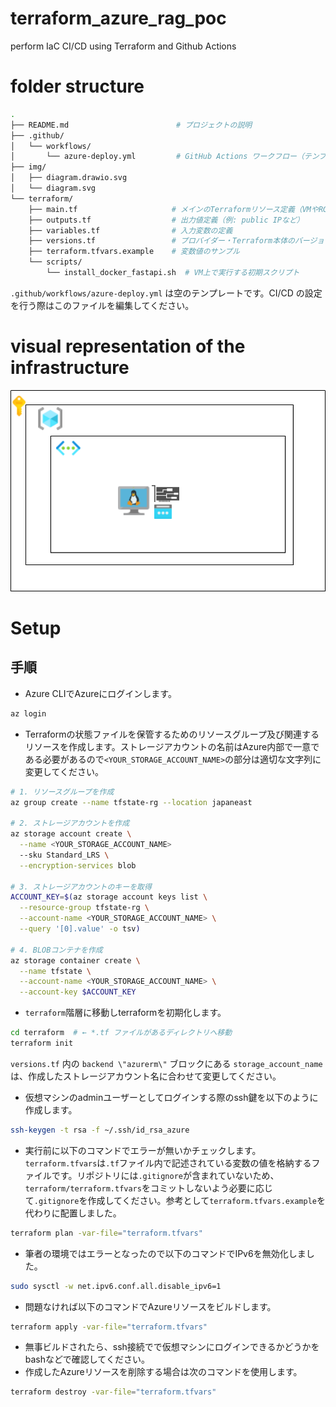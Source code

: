 # terraform_azure_rag_poc
perform IaC CI/CD using Terraform and Github Actions

# folder structure

```bash
.
├── README.md                        # プロジェクトの説明
├── .github/
│   └── workflows/
│       └── azure-deploy.yml         # GitHub Actions ワークフロー（テンプレート）
├── img/
│   ├── diagram.drawio.svg
│   └── diagram.svg
└── terraform/
    ├── main.tf                     # メインのTerraformリソース定義（VMやRGなど）
    ├── outputs.tf                  # 出力値定義（例: public IPなど）
    ├── variables.tf                # 入力変数の定義
    ├── versions.tf                 # プロバイダー・Terraform本体のバージョン指定
    ├── terraform.tfvars.example    # 変数値のサンプル
    └── scripts/
        └── install_docker_fastapi.sh  # VM上で実行する初期スクリプト

```
`.github/workflows/azure-deploy.yml` は空のテンプレートです。CI/CD の設定を行う際はこのファイルを編集してください。

# visual representation of the infrastructure
![Azure infrastracture diagram](img/diagram.svg)

# Setup
## 手順
- Azure CLIでAzureにログインします。
```bash
az login
```
- Terraformの状態ファイルを保管するためのリソースグループ及び関連するリソースを作成します。ストレージアカウントの名前はAzure内部で一意である必要があるので`<YOUR_STORAGE_ACCOUNT_NAME>`の部分は適切な文字列に変更してください。

```bash
# 1. リソースグループを作成
az group create --name tfstate-rg --location japaneast

# 2. ストレージアカウントを作成
az storage account create \
  --name <YOUR_STORAGE_ACCOUNT_NAME>
  --sku Standard_LRS \
  --encryption-services blob

# 3. ストレージアカウントのキーを取得
ACCOUNT_KEY=$(az storage account keys list \
  --resource-group tfstate-rg \
  --account-name <YOUR_STORAGE_ACCOUNT_NAME> \
  --query '[0].value' -o tsv)

# 4. BLOBコンテナを作成
az storage container create \
  --name tfstate \
  --account-name <YOUR_STORAGE_ACCOUNT_NAME> \
  --account-key $ACCOUNT_KEY

```

- `terraform`階層に移動しterraformを初期化します。
```bash
cd terraform  # ← *.tf ファイルがあるディレクトリへ移動
terraform init
```
`versions.tf` 内の `backend \"azurerm\"` ブロックにある `storage_account_name` は、作成したストレージアカウント名に合わせて変更してください。

- 仮想マシンのadminユーザーとしてログインする際のssh鍵を以下のように作成します。
```bash
ssh-keygen -t rsa -f ~/.ssh/id_rsa_azure
```

- 実行前に以下のコマンドでエラーが無いかチェックします。`terraform.tfvars`は`.tf`ファイル内で記述されている変数の値を格納するファイルです。リポジトリには`.gitignore`が含まれていないため、`terraform/terraform.tfvars`をコミットしないよう必要に応じて`.gitignore`を作成してください。参考として`terraform.tfvars.example`を代わりに配置しました。
```bash
terraform plan -var-file="terraform.tfvars"
```
- 筆者の環境ではエラーとなったので以下のコマンドでIPv6を無効化しました。
```bash
sudo sysctl -w net.ipv6.conf.all.disable_ipv6=1
```

- 問題なければ以下のコマンドでAzureリソースをビルドします。
```bash
terraform apply -var-file="terraform.tfvars"
```
- 無事ビルドされたら、ssh接続でで仮想マシンにログインできるかどうかをbashなどで確認してください。
- 作成したAzureリソースを削除する場合は次のコマンドを使用します。
```bash
terraform destroy -var-file="terraform.tfvars"
```
